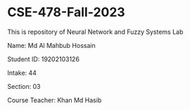 # CSE-478-Fall-2023
This is repository of Neural Network and Fuzzy Systems Lab


Name: Md Al Mahbub Hossain

Student ID: 19202103126

Intake: 44

Section: 03

Course Teacher: Khan Md Hasib
